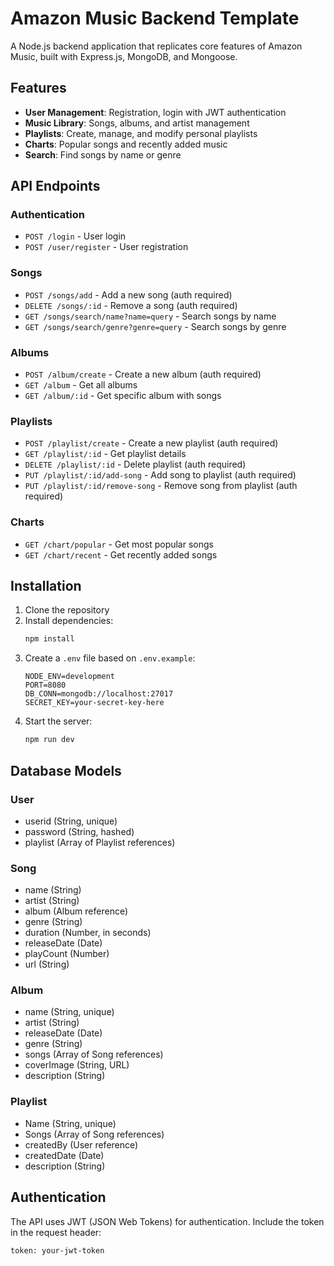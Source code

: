 # Amazon Music Backend Template

A Node.js backend application that replicates core features of Amazon Music, built with Express.js, MongoDB, and Mongoose.

## Features

- **User Management**: Registration, login with JWT authentication
- **Music Library**: Songs, albums, and artist management
- **Playlists**: Create, manage, and modify personal playlists
- **Charts**: Popular songs and recently added music
- **Search**: Find songs by name or genre

## API Endpoints

### Authentication
- `POST /login` - User login
- `POST /user/register` - User registration

### Songs
- `POST /songs/add` - Add a new song (auth required)
- `DELETE /songs/:id` - Remove a song (auth required)
- `GET /songs/search/name?name=query` - Search songs by name
- `GET /songs/search/genre?genre=query` - Search songs by genre

### Albums
- `POST /album/create` - Create a new album (auth required)
- `GET /album` - Get all albums
- `GET /album/:id` - Get specific album with songs

### Playlists
- `POST /playlist/create` - Create a new playlist (auth required)
- `GET /playlist/:id` - Get playlist details
- `DELETE /playlist/:id` - Delete playlist (auth required)
- `PUT /playlist/:id/add-song` - Add song to playlist (auth required)
- `PUT /playlist/:id/remove-song` - Remove song from playlist (auth required)

### Charts
- `GET /chart/popular` - Get most popular songs
- `GET /chart/recent` - Get recently added songs

## Installation

1. Clone the repository
2. Install dependencies:
   ```bash
   npm install
   ```
3. Create a `.env` file based on `.env.example`:
   ```
   NODE_ENV=development
   PORT=8080
   DB_CONN=mongodb://localhost:27017
   SECRET_KEY=your-secret-key-here
   ```
4. Start the server:
   ```bash
   npm run dev
   ```

## Database Models

### User
- userid (String, unique)
- password (String, hashed)
- playlist (Array of Playlist references)

### Song
- name (String)
- artist (String)
- album (Album reference)
- genre (String)
- duration (Number, in seconds)
- releaseDate (Date)
- playCount (Number)
- url (String)

### Album
- name (String, unique)
- artist (String)
- releaseDate (Date)
- genre (String)
- songs (Array of Song references)
- coverImage (String, URL)
- description (String)

### Playlist
- Name (String, unique)
- Songs (Array of Song references)
- createdBy (User reference)
- createdDate (Date)
- description (String)

## Authentication

The API uses JWT (JSON Web Tokens) for authentication. Include the token in the request header:
```
token: your-jwt-token
```